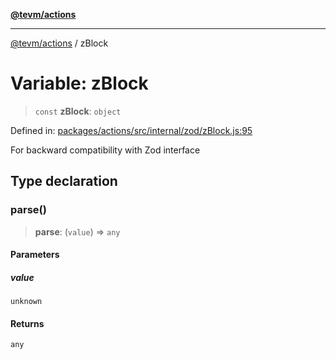 [**@tevm/actions**](../README.md)

***

[@tevm/actions](../globals.md) / zBlock

# Variable: zBlock

> `const` **zBlock**: `object`

Defined in: [packages/actions/src/internal/zod/zBlock.js:95](https://github.com/evmts/tevm-monorepo/blob/main/packages/actions/src/internal/zod/zBlock.js#L95)

For backward compatibility with Zod interface

## Type declaration

### parse()

> **parse**: (`value`) => `any`

#### Parameters

##### value

`unknown`

#### Returns

`any`
